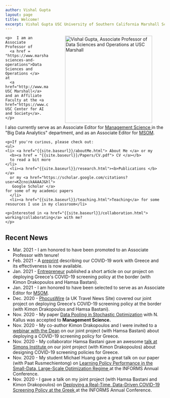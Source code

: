 ```yaml
---
author: Vishal Gupta
layout: page
title: Welcome!
excerpt: Vishal Gupta USC University of Southern California Marshall School of Business research teaching CV data-driven optimization small-data regime operations research statistics
---
```


<div class = "home">
  <figure>  
  <img align="right"
    src="{{site.baseurl}}/images/vishal_closeup.jpg" 
    alt="Vishal Gupta, Associate Professor of Data Sciences and Operations at USC Marshall" 
    style="height: 275px; padding-left: 50px">
  </figure>

    <p>  I am an Associate Professor of 
      <a href = "https://www.marshall.usc.edu/departments/data-sciences-and-operations">Data Sciences and Operations </a>
    at 
      <a href="http://www.marshall.usc.edu/"> USC Marshall</a> and an Affiliate Faculty at the <a href="https://www.cais.usc.edu/"> USC Center for AI and Society</a>. 
    </p>

 <p> I also currently serve as an Associate Editor for 
  <a href = "https://pubsonline.informs.org/journal/mnsc">
  Management Science </a>
  in the "Big Data Analytics" department, and as an Associate Editor for <a href = "https://pubsonline.informs.org/journal/msom">
  MSOM</a>.  
  </p>

    <p>If you're curious, please check out:
    <ul>
    <li> <a href="{{site.baseurl}}/aboutMe.html"> About Me </a> or my 
      <b><a href = "{{site.baseurl}}/Papers/CV.pdf"> CV </a></b>
      to read a bit more
    </li>
      <li><a href="{{site.baseurl}}/research.html"><b>Publications </b></a>
      or my <a href="https://scholar.google.com/citations?user=KZcnoikAAAAJ&hl">
       Google Scholar </a>
    for some of my academic papers
      </li>
      <li><a href="{{site.baseurl}}/teaching.html">Teaching</a> for some resources I use in my classroom</li>
<!--       <li><a href="{{site.baseurl}}/projects.html"> Projects </a> for some of my other fun projects.   
      </li>
 -->    
  </ul>
    </p>    

    <p>Interested in <a href="{{site.baseurl}}/collaboration.html"> working/collaborating</a> with me?
    </p>


<h2>Recent News</h2>
<!-- comment back in when you can figure out how to make it LOOK scrollish -->
<!-- <div class="updates" style="height: 15em; overflow-y: scroll;">
 -->
<ul>  
<li>Mar. 2021 - I am honored to have been promoted to an Associate Professor with tenure!</li>
<li>Feb. 2021 - A <a href="http://faculty.marshall.usc.edu/Vishal-Gupta/research.html">preprint</a> describing our COVID-19 work with Greece and its effectiveness is now available.</li>
<li>Jan. 2021 - <a href="https://www.entrepreneur.com/article/363706">Entrepreneur</a> published a short article on our project on deploying Greece's COVID-19 screening policy at the border (with Kimon Drakopoulos and Hamsa Bastani). </li>
<li>Jan. 2021 - I am honored to have been selected to serve as an Associate Editor for <a href = "https://pubsonline.informs.org/journal/msom">
  MSOM</a>.</li>
<li>Dec. 2020 - <a href="https://www.phocuswire.com/algorithms-helped-bring-tourists-back-to-Greece">PhocusWire</a> (a UK Travel News Site) covered our joint project on deploying Greece's COVID-19 screening policy at the border (with Kimon Drakopoulos and Hamsa Bastani).</li>
<li>Nov. 2020 - My paper 
  <a href="{{site.baseurl}}/Papers/DataPooling_WP.pdf">Data Pooling in Stochastic Optimization</a>
with N. Kallus was accepted to <strong>Management Science.</strong></li>
<li> Nov. 2020 - My co-author Kimon Drakopoulos and I were invited to a 
  <a href="https://vimeo.com/479149925">webinar with the Dean</a>
  on our joint project (with Hamsa Bastani) about
deploying a COVID-19 screening policy for Greece.
</li>
<li> Nov. 2020 - My collaborator Hamsa Bastani gave an awesome
<a href="https://youtu.be/I_OUdIih_00"> talk at Simons Institute </a> on our joint project (with Kimon Drakopoulos) about designing COVID-19 screening policies for Greece.
</li>
<li>  Nov. 2020  - My student Michael Huang gave a great talk on our paper (with Paat Rusmechientong) on 
<a href = "https://cattendee.abstractsonline.com/meeting/9022/presentation/8246"> 
Learning Policy Performance in the Small-Data, Large-Scale Optimization Regime
</a>
at the INFORMS Annual Conference.
</li>
<li>  Nov. 2020  - I gave a talk on my joint project (with Hamsa Bastani and Kimon Drakopoulos) on
<a href = "https://cattendee.abstractsonline.com/meeting/9022/presentation/1935"> 
Deploying a Real-Time, Data-Driven COVID-19 Screening Policy at the Greek
</a>
at the INFORMS Annual Conference.
</li>
</ul>
<!-- </div> -->
</div>